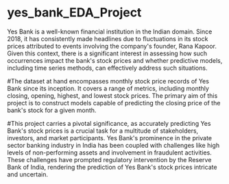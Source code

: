 # yes_bank_EDA_Project
Yes Bank is a well-known financial institution in the Indian domain. Since 2018, it has consistently made headlines due to fluctuations in its stock prices attributed to events involving the company's founder, Rana Kapoor. Given this context, there is a significant interest in assessing how such occurrences impact the bank's stock prices and whether predictive models, including time series methods, can effectively address such situations.

#The dataset at hand encompasses monthly stock price records of Yes Bank since its inception. It covers a range of metrics, including monthly closing, opening, highest, and lowest stock prices. The primary aim of this project is to construct models capable of predicting the closing price of the bank's stock for a given month.

#This project carries a pivotal significance, as accurately predicting Yes Bank's stock prices is a crucial task for a multitude of stakeholders, investors, and market participants. Yes Bank's prominence in the private sector banking industry in India has been coupled with challenges like high levels of non-performing assets and involvement in fraudulent activities. These challenges have prompted regulatory intervention by the Reserve Bank of India, rendering the prediction of Yes Bank's stock prices intricate and uncertain.
